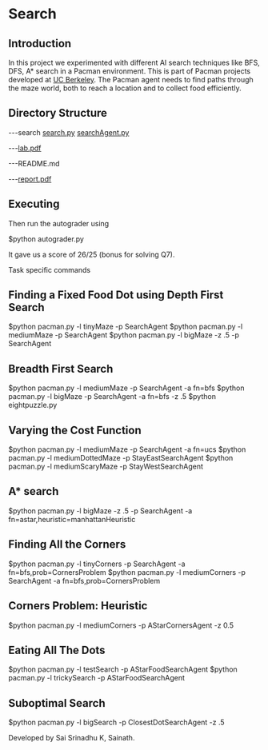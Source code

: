 Search
======================

Introduction
------------

In this project we experimented with different AI search techniques like BFS, DFS, A* search in a Pacman environment. This is part of Pacman projects developed at [UC Berkeley](http://ai.berkeley.edu/project_overview.html). The Pacman agent needs to find paths through the maze world, both to reach a location and to collect food efficiently.

Directory Structure
-------------------

---search
	[search.py](search/search.py)
	[searchAgent.py](search/searchAgent.py)

---[lab.pdf](lab.pdf)

---README.md

---[report.pdf](Report.pdf)


Executing
---------

Then run the autograder using

$python autograder.py

It gave us a score of 26/25 (bonus for solving Q7).

Task specific commands

Finding a Fixed Food Dot using Depth First Search
-------------------------------------------------
$python pacman.py -l tinyMaze -p SearchAgent
$python pacman.py -l mediumMaze -p SearchAgent
$python pacman.py -l bigMaze -z .5 -p SearchAgent

Breadth First Search
--------------------
$python pacman.py -l mediumMaze -p SearchAgent -a fn=bfs
$python pacman.py -l bigMaze -p SearchAgent -a fn=bfs -z .5
$python eightpuzzle.py

Varying the Cost Function
-------------------------
$python pacman.py -l mediumMaze -p SearchAgent -a fn=ucs
$python pacman.py -l mediumDottedMaze -p StayEastSearchAgent
$python pacman.py -l mediumScaryMaze -p StayWestSearchAgent

A* search
---------
$python pacman.py -l bigMaze -z .5 -p SearchAgent -a fn=astar,heuristic=manhattanHeuristic

Finding All the Corners
-----------------------
$python pacman.py -l tinyCorners -p SearchAgent -a fn=bfs,prob=CornersProblem
$python pacman.py -l mediumCorners -p SearchAgent -a fn=bfs,prob=CornersProblem

Corners Problem: Heuristic
--------------------------
$python pacman.py -l mediumCorners -p AStarCornersAgent -z 0.5

Eating All The Dots
-------------------
$python pacman.py -l testSearch -p AStarFoodSearchAgent
$python pacman.py -l trickySearch -p AStarFoodSearchAgent

Suboptimal Search
-----------------
$python pacman.py -l bigSearch -p ClosestDotSearchAgent -z .5

Developed by
Sai Srinadhu K, Sainath.
